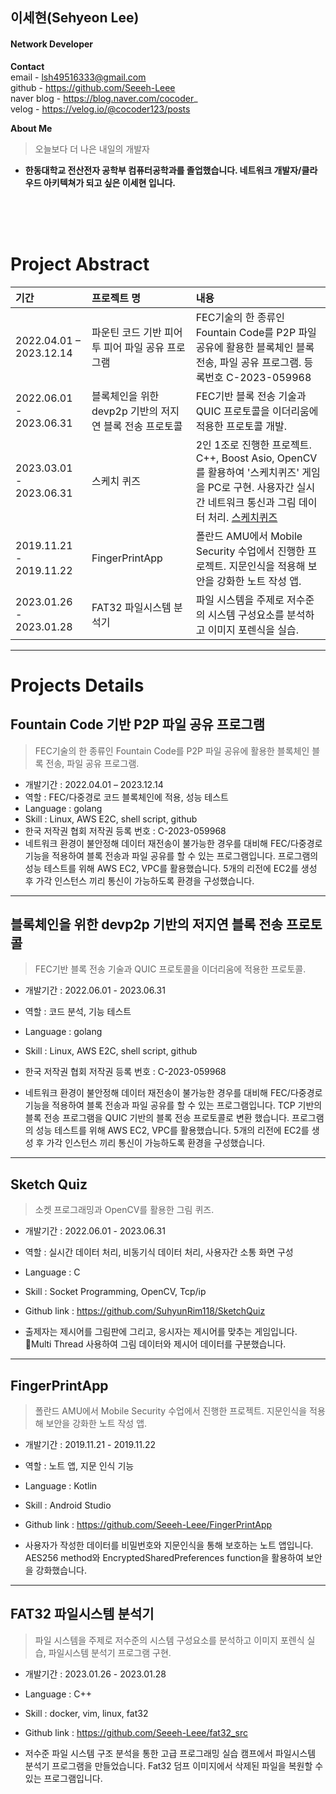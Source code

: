 ## 이세현(Sehyeon Lee)

#### Network Developer 

**Contact**  
email - lsh49516333@gmail.com <br>
github - https://github.com/Seeeh-Leee <br>
naver blog - https://blog.naver.com/cocoder_ <br>
velog - https://velog.io/@cocoder123/posts <br>

**About Me**
> 오늘보다 더 나은 내일의 개발자
- **한동대학교 전산전자 공학부 컴퓨터공학과를 졸업했습니다. 네트워크 개발자/클라우드 아키텍쳐가 되고 싶은 이세현 입니다.**
  

<br><br><br>
# **Project Abstract**
| 기간 | 프로젝트 명 | 내용     |
|:----|:---------|:--------|
| 2022.04.01 – 2023.12.14 | 파운틴 코드 기반 피어 투 피어 파일 공유 프로그램 | FEC기술의 한 종류인 Fountain Code를 P2P 파일 공유에 활용한 블록체인 블록 전송, 파일 공유 프로그램. 등록번호 C-2023-059968|
| 2022.06.01 - 2023.06.31 | 블록체인을 위한 devp2p 기반의 저지연 블록 전송 프로토콜 | FEC기반 블록 전송 기술과 QUIC 프로토콜을 이더리움에 적용한 프로토콜 개발. |
| 2023.03.01 - 2023.06.31 | 스케치 퀴즈 | 2인 1조로 진행한 프로젝트. C++, Boost Asio, OpenCV를 활용하여 '스케치퀴즈' 게임을 PC로 구현. 사용자간 실시간 네트워크 통신과 그림 데이터 처리. [스케치퀴즈](https://github.com/SuhyunRim118/SketchQuiz)|
| 2019.11.21 - 2019.11.22 | FingerPrintApp | 폴란드 AMU에서 Mobile Security 수업에서 진행한 프로젝트. 지문인식을 적용해 보안을 강화한 노트 작성 앱. |
| 2023.01.26 - 2023.01.28 | FAT32 파일시스템 분석기 | 파일 시스템을 주제로 저수준의 시스템 구성요소를 분석하고 이미지 포렌식을 실습. |



---

# **Projects Details**

## Fountain Code 기반 P2P 파일 공유 프로그램
> FEC기술의 한 종류인 Fountain Code를 P2P 파일 공유에 활용한 블록체인 블록 전송, 파일 공유 프로그램.

- 개발기간 : 2022.04.01 – 2023.12.14
- 역할 : FEC/다중경로 코드 블록체인에 적용, 성능 테스트
- Language : golang
- Skill : Linux, AWS E2C, shell script, github
- 한국 저작권 협회 저작권 등록 번호 : C-2023-059968
- 네트워크 환경이 불안정해 데이터 재전송이 불가능한 경우를 대비해 FEC/다중경로 기능을 적용하여 블록 전송과 파일 공유를 할 수 있는 프로그램입니다. 프로그램의 성능 테스트를 위해 AWS EC2, VPC를 활용했습니다. 5개의 리전에 EC2를 생성 후 가각 인스턴스 끼리 통신이 가능하도록 환경을 구성했습니다.
---

## 블록체인을 위한 devp2p 기반의 저지연 블록 전송 프로토콜
> FEC기반 블록 전송 기술과 QUIC 프로토콜을 이더리움에 적용한 프로토콜.

- 개발기간 : 2022.06.01 - 2023.06.31
- 역할 : 코드 분석, 기능 테스트
- Language : golang
- Skill : Linux, AWS E2C, shell script, github
- 한국 저작권 협회 저작권 등록 번호 : C-2023-059968

- 네트워크 환경이 불안정해 데이터 재전송이 불가능한 경우를 대비해 FEC/다중경로 기능을 적용하여 블록 전송과 파일 공유를 할 수 있는 프로그램입니다. TCP 기반의 블록 전송 프로그램을 QUIC 기반의 블록 전송 프로토콜로 변환 했습니다. 프로그램의 성능 테스트를 위해 AWS EC2, VPC를 활용했습니다. 5개의 리전에 EC2를 생성 후 가각 인스턴스 끼리 통신이 가능하도록 환경을 구성했습니다.


---
## Sketch Quiz
> 소켓 프로그래밍과 OpenCV를 활용한 그림 퀴즈.

- 개발기간 : 2022.06.01 - 2023.06.31
- 역할 : 실시간 데이터 처리, 비동기식 데이터 처리, 사용자간 소통 화면 구성
- Language : C
- Skill : Socket Programming, OpenCV, Tcp/ip
- Github link : https://github.com/SuhyunRim118/SketchQuiz

- 출제자는 제시어를 그림판에 그리고, 응시자는 제시어를 맞추는 게임입니다. Multi Thread 사용하여 그림 데이터와 제시어 데이터를 구분했습니다.

---
## FingerPrintApp
> 폴란드 AMU에서 Mobile Security 수업에서 진행한 프로젝트. 지문인식을 적용해 보안을 강화한 노트 작성 앱.

- 개발기간 : 2019.11.21 - 2019.11.22
- 역할 : 노트 앱, 지문 인식 기능
- Language : Kotlin
- Skill : Android Studio
- Github link : https://github.com/Seeeh-Leee/FingerPrintApp

- 사용자가 작성한 데이터를 비밀번호와 지문인식을 통해 보호하는 노트 앱입니다. AES256 method와 EncryptedSharedPreferences function을 활용하여 보안을 강화했습니다.

---
## FAT32 파일시스템 분석기
> 파일 시스템을 주제로 저수준의 시스템 구성요소를 분석하고 이미지 포렌식 실습, 파일시스템 분석기 프로그램 구현.

- 개발기간 : 2023.01.26 - 2023.01.28
- Language : C++
- Skill : docker, vim, linux, fat32
- Github link : https://github.com/Seeeh-Leee/fat32_src

- 저수준 파일 시스템 구조 분석을 통한 고급 프로그래밍 실습 캠프에서 파일시스템 분석기 프로그램을 만들었습니다. Fat32 덤프 이미지에서 삭제된 파일을 복원할 수 있는 프로그램입니다.


